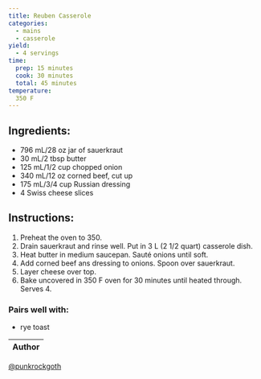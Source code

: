 ```yaml
---
title: Reuben Casserole
categories:
  - mains
  - casserole
yield:
  - 4 servings
time:  
  prep: 15 minutes
  cook: 30 minutes
  total: 45 minutes
temperature:
  350 F
---
```


## Ingredients:
* 796 mL/28 oz jar of sauerkraut
* 30 mL/2 tbsp butter
* 125 mL/1/2 cup chopped onion
* 340 mL/12 oz corned beef, cut up
* 175 mL/3/4 cup Russian dressing
* 4 Swiss cheese slices
 
## Instructions:
1. Preheat the oven to 350. 
2. Drain sauerkraut and rinse well. Put in 3 L (2 1/2 quart) casserole dish.
3. Heat butter in medium saucepan. Sauté onions until soft.
4. Add corned beef ans dressing to onions. Spoon over sauerkraut.
5. Layer cheese over top.
6. Bake uncovered in 350 F oven for 30 minutes until heated through. Serves 4.

### Pairs well with:
* rye toast

Author |
------ |
[@punkrockgoth](https://github.com/punkrockgoth)
